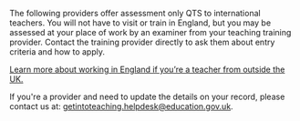 The following providers offer assessment only QTS to international teachers. You will not have to visit or train in England, but you may be assessed at your place of work by an examiner from your teaching training provider. Contact the training provider directly to ask them about entry criteria and how to apply.

[Learn more about working in England if you’re a teacher from outside the UK.](/come-to-england-to-teach-if-you-are-a-teacher-from-outside-the-uk#consider-getting-qualified-teacher-status)

If you're a provider and need to update the details on your record, please contact us at: getintoteaching.helpdesk@education.gov.uk.
